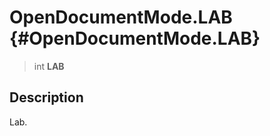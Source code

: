 OpenDocumentMode.LAB {#OpenDocumentMode.LAB}
====================

> int **LAB**

Description
-----------

Lab.
